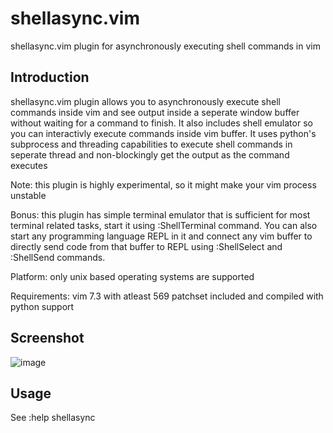 shellasync.vim
==============

shellasync.vim plugin for asynchronously executing shell commands in vim


Introduction
------------
shellasync.vim plugin allows you to asynchronously execute shell commands inside vim 
and see output inside a seperate window buffer without waiting for a command to finish.
It also includes shell emulator so you can interactivly execute commands inside vim buffer.
It uses python's subprocess and threading capabilities to execute shell commands in seperate
thread and non-blockingly get the output as the command executes

Note: this plugin is highly experimental, so it might make your vim process unstable

Bonus: this plugin has simple terminal emulator that is sufficient for most terminal related tasks, start it using :ShellTerminal command.
       You can also start any programming language REPL in it and connect any vim buffer to directly send code from that buffer to REPL using :ShellSelect and :ShellSend commands.

Platform: 
    only unix based operating systems are supported

Requirements: 
    vim 7.3 with atleast 569 patchset included and compiled with python support

Screenshot
----------
![image](http://imgur.com/GxM0U.png)

Usage
-----

See :help shellasync
